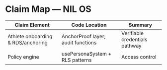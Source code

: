 # Claim Map — NIL OS

| Claim Element | Code Location | Summary |
|---|---|---|
| Athlete onboarding & RDS/anchoring | AnchorProof layer; audit functions | Verifiable credentials pathway |
| Policy engine | usePersonaSystem + RLS patterns | Access control |
